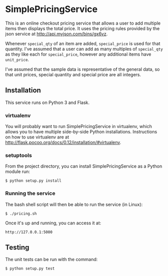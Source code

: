 # SimplePricingService

This is an online checkout pricing service that allows a user to add multiple
items then displays the total price. It uses the pricing rules provided by the
json service at http://api.myjson.com/bins/gx6vz.

Whenever `special_qty` of an item are added, `special_price` is used for that
quantity. I've assumed that a user can add as many multiples of `special_qty` as
they like each for `special_price`, however any additional items have
`unit_price`.

I've assumed that the sample data is representative of the general data, so that
unit prices, special quantity and special price are all integers.

## Installation

This service runs on Python 3 and Flask.

### virtualenv

You will probably want to run SimplePricingService in virtualenv, which allows
you to have multiple side-by-side Python installations. Instructions on how to
use virtualenv are at http://flask.pocoo.org/docs/0.12/installation/#virtualenv.

### setuptools

From the project directory, you can install SimplePricingService as a Python module run:

`$ python setup.py install`

### Running the service

The bash shell script will then be able to run the service (in Linux):

`$ ./pricing.sh`

Once it's up and running, you can access it at:

`http://127.0.0.1:5000`

## Testing

The unit tests can be run with the command:

`$ python setup.py test`
